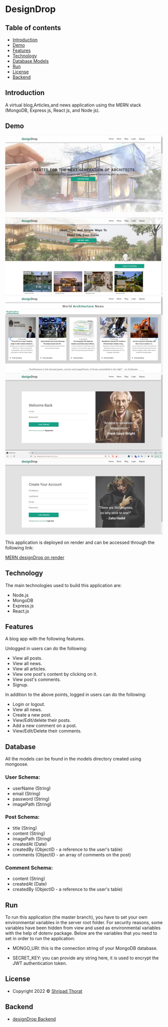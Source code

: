 # DesignDrop

## Table of contents

- [Introduction](#introduction)
- [Demo](#demo)
- [Features](#features)
- [Technology](#technology)
- [Database Models](#database)
- [Run](#run)
- [License](#license)
- [Backend](#backend)

## Introduction

A virtual blog,Articles,and news application using the MERN stack (MongoDB, Express js, React js, and Node js).

## Demo

![Image description](Screenshot-1.png)

![Image description](Screenshot-3.png)
![Image description](Screenshot-2.png)
![Image description](Screenshot-4.png)
![Image description](Screenshot-5.png)

This application is deployed on render and can be accessed through the following link:

[MERN designDrop on render](https://designdrop.onrender.com/)

## Technology

The main technologies used to build this application are:

- Node.js 
- MongoDB 
- Express.js 
- React.js 

## Features

A blog app with the following features.

Unlogged in users can do the following:

- View all posts.
- View all news.
- View all articles.
- View one post's content by clicking on it.
- View post's comments.
- Signup.

In addition to the above points, logged in users can do the following:

- Login or logout.
- View all news.
- Create a new post.
- View/Edit/delete their posts.
- Add a new comment on a post.
- View/Edit/Delete their comments.

## Database

All the models can be found in the models directory created using mongoose.

### User Schema:

- userName (String)
- email (String)
- password (String)
- imagePath (String)

### Post Schema:

- title (String)
- content (String)
- imagePath (String)
- createdAt (Date)
- createdBy (ObjectID - a reference to the user's table)
- comments (ObjectID - an array of comments on the post)

### Comment Schema:

- content (String)
- createdAt (Date)
- createdBy (ObjectID - a reference to the user's table)

## Run

To run this application (the master branch), you have to set your own environmental variables in the server root folder. For security reasons, some variables have been hidden from view and used as environmental variables with the help of dotenv package. Below are the variables that you need to set in order to run the application:

- MONGO_URI: this is the connection string of your MongoDB database.

- SECRET_KEY: you can provide any string here, it is used to encrypt the JWT authentication token.


## License

- Copyright 2022 © [Shripad Thorat](https://github.com/shripad5258/designdrop)

## Backend
- [designDrop Backend](https://github.com/shripad5258/designdropapi)
